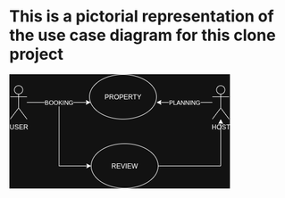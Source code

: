 # This is a pictorial representation of the use case diagram for this clone project
![Use_Case_airbnb](/use-case-diagram/use_case_airbnb.png)
